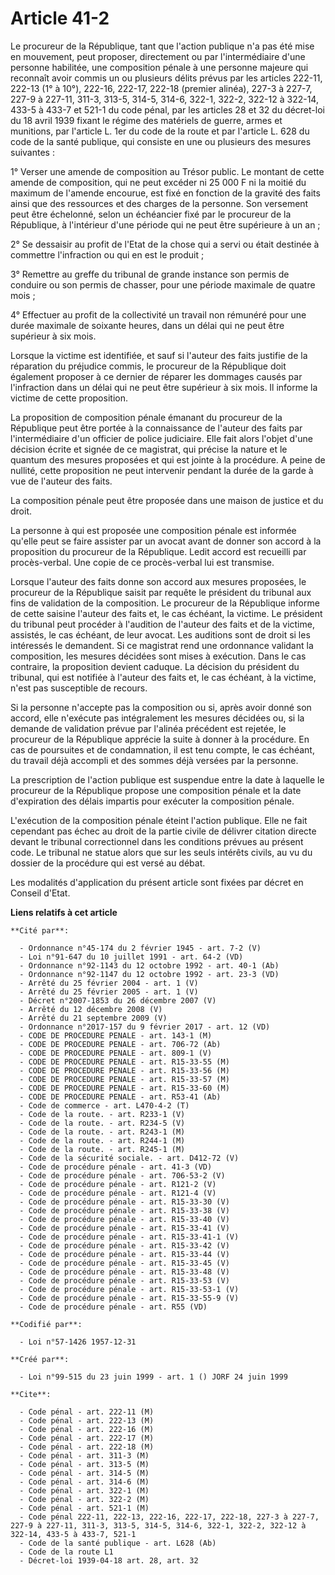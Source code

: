 # Article 41-2

Le procureur de la République, tant que l'action publique n'a pas été mise en mouvement, peut proposer, directement ou par
l'intermédiaire d'une personne habilitée, une composition pénale à une personne majeure qui reconnaît avoir commis un ou
plusieurs délits prévus par les articles 222-11, 222-13 (1° à 10°), 222-16, 222-17, 222-18 (premier alinéa), 227-3 à 227-7,
227-9 à 227-11, 311-3, 313-5, 314-5, 314-6, 322-1, 322-2, 322-12 à 322-14, 433-5 à 433-7 et 521-1 du code pénal, par les
articles 28 et 32 du décret-loi du 18 avril 1939 fixant le régime des matériels de guerre, armes et munitions, par l'article
L. 1er du code de la route et par l'article L. 628 du code de la santé publique, qui consiste en une ou plusieurs des mesures
suivantes :

1° Verser une amende de composition au Trésor public. Le montant de cette amende de composition, qui ne peut excéder ni 25
000 F ni la moitié du maximum de l'amende encourue, est fixé en fonction de la gravité des faits ainsi que des ressources et
des charges de la personne. Son versement peut être échelonné, selon un échéancier fixé par le procureur de la République, à
l'intérieur d'une période qui ne peut être supérieure à un an ;

2° Se dessaisir au profit de l'Etat de la chose qui a servi ou était destinée à commettre l'infraction ou qui en est le
produit ;

3° Remettre au greffe du tribunal de grande instance son permis de conduire ou son permis de chasser, pour une période
maximale de quatre mois ;

4° Effectuer au profit de la collectivité un travail non rémunéré pour une durée maximale de soixante heures, dans un délai
qui ne peut être supérieur à six mois.

Lorsque la victime est identifiée, et sauf si l'auteur des faits justifie de la réparation du préjudice commis, le procureur
de la République doit également proposer à ce dernier de réparer les dommages causés par l'infraction dans un délai qui ne
peut être supérieur à six mois. Il informe la victime de cette proposition.

La proposition de composition pénale émanant du procureur de la République peut être portée à la connaissance de l'auteur des
faits par l'intermédiaire d'un officier de police judiciaire. Elle fait alors l'objet d'une décision écrite et signée de ce
magistrat, qui précise la nature et le quantum des mesures proposées et qui est jointe à la procédure. A peine de nullité,
cette proposition ne peut intervenir pendant la durée de la garde à vue de l'auteur des faits.

La composition pénale peut être proposée dans une maison de justice et du droit.

La personne à qui est proposée une composition pénale est informée qu'elle peut se faire assister par un avocat avant de
donner son accord à la proposition du procureur de la République. Ledit accord est recueilli par procès-verbal. Une copie de
ce procès-verbal lui est transmise.

Lorsque l'auteur des faits donne son accord aux mesures proposées, le procureur de la République saisit par requête le
président du tribunal aux fins de validation de la composition. Le procureur de la République informe de cette saisine
l'auteur des faits et, le cas échéant, la victime. Le président du tribunal peut procéder à l'audition de l'auteur des faits
et de la victime, assistés, le cas échéant, de leur avocat. Les auditions sont de droit si les intéressés le demandent. Si ce
magistrat rend une ordonnance validant la composition, les mesures décidées sont mises à exécution. Dans le cas contraire, la
proposition devient caduque. La décision du président du tribunal, qui est notifiée à l'auteur des faits et, le cas échéant,
à la victime, n'est pas susceptible de recours.

Si la personne n'accepte pas la composition ou si, après avoir donné son accord, elle n'exécute pas intégralement les mesures
décidées ou, si la demande de validation prévue par l'alinéa précédent est rejetée, le procureur de la République apprécie la
suite à donner à la procédure. En cas de poursuites et de condamnation, il est tenu compte, le cas échéant, du travail déjà
accompli et des sommes déjà versées par la personne.

La prescription de l'action publique est suspendue entre la date à laquelle le procureur de la République propose une
composition pénale et la date d'expiration des délais impartis pour exécuter la composition pénale.

L'exécution de la composition pénale éteint l'action publique. Elle ne fait cependant pas échec au droit de la partie civile
de délivrer citation directe devant le tribunal correctionnel dans les conditions prévues au présent code. Le tribunal ne
statue alors que sur les seuls intérêts civils, au vu du dossier de la procédure qui est versé au débat.

Les modalités d'application du présent article sont fixées par décret en Conseil d'Etat.

**Liens relatifs à cet article**

	**Cité par**:

	  - Ordonnance n°45-174 du 2 février 1945 - art. 7-2 (V)
	  - Loi n°91-647 du 10 juillet 1991 - art. 64-2 (VD)
	  - Ordonnance n°92-1143 du 12 octobre 1992 - art. 40-1 (Ab)
	  - Ordonnance n°92-1147 du 12 octobre 1992 - art. 23-3 (VD)
	  - Arrêté du 25 février 2004 - art. 1 (V)
	  - Arrêté du 25 février 2005 - art. 1 (V)
	  - Décret n°2007-1853 du 26 décembre 2007 (V)
	  - Arrêté du 12 décembre 2008 (V)
	  - Arrêté du 21 septembre 2009 (V)
	  - Ordonnance n°2017-157 du 9 février 2017 - art. 12 (VD)
	  - CODE DE PROCEDURE PENALE - art. 143-1 (M)
	  - CODE DE PROCEDURE PENALE - art. 706-72 (Ab)
	  - CODE DE PROCEDURE PENALE - art. 809-1 (V)
	  - CODE DE PROCEDURE PENALE - art. R15-33-55 (M)
	  - CODE DE PROCEDURE PENALE - art. R15-33-56 (M)
	  - CODE DE PROCEDURE PENALE - art. R15-33-57 (M)
	  - CODE DE PROCEDURE PENALE - art. R15-33-60 (M)
	  - CODE DE PROCEDURE PENALE - art. R53-41 (Ab)
	  - Code de commerce - art. L470-4-2 (T)
	  - Code de la route. - art. R233-1 (V)
	  - Code de la route. - art. R234-5 (V)
	  - Code de la route. - art. R243-1 (M)
	  - Code de la route. - art. R244-1 (M)
	  - Code de la route. - art. R245-1 (M)
	  - Code de la sécurité sociale. - art. D412-72 (V)
	  - Code de procédure pénale - art. 41-3 (VD)
	  - Code de procédure pénale - art. 706-53-2 (V)
	  - Code de procédure pénale - art. R121-2 (V)
	  - Code de procédure pénale - art. R121-4 (V)
	  - Code de procédure pénale - art. R15-33-30 (V)
	  - Code de procédure pénale - art. R15-33-38 (V)
	  - Code de procédure pénale - art. R15-33-40 (V)
	  - Code de procédure pénale - art. R15-33-41 (V)
	  - Code de procédure pénale - art. R15-33-41-1 (V)
	  - Code de procédure pénale - art. R15-33-42 (V)
	  - Code de procédure pénale - art. R15-33-44 (V)
	  - Code de procédure pénale - art. R15-33-45 (V)
	  - Code de procédure pénale - art. R15-33-48 (V)
	  - Code de procédure pénale - art. R15-33-53 (V)
	  - Code de procédure pénale - art. R15-33-53-1 (V)
	  - Code de procédure pénale - art. R15-33-55-9 (V)
	  - Code de procédure pénale - art. R55 (VD)

	**Codifié par**:

	  - Loi n°57-1426 1957-12-31

	**Créé par**:

	  - Loi n°99-515 du 23 juin 1999 - art. 1 () JORF 24 juin 1999

	**Cite**:

	  - Code pénal - art. 222-11 (M)
	  - Code pénal - art. 222-13 (M)
	  - Code pénal - art. 222-16 (M)
	  - Code pénal - art. 222-17 (M)
	  - Code pénal - art. 222-18 (M)
	  - Code pénal - art. 311-3 (M)
	  - Code pénal - art. 313-5 (M)
	  - Code pénal - art. 314-5 (M)
	  - Code pénal - art. 314-6 (M)
	  - Code pénal - art. 322-1 (M)
	  - Code pénal - art. 322-2 (M)
	  - Code pénal - art. 521-1 (M)
	  - Code pénal 222-11, 222-13, 222-16, 222-17, 222-18, 227-3 à 227-7, 227-9 à 227-11, 311-3, 313-5, 314-5, 314-6, 322-1, 322-2, 322-12 à 322-14, 433-5 à 433-7, 521-1
	  - Code de la santé publique - art. L628 (Ab)
	  - Code de la route L1
	  - Décret-loi 1939-04-18 art. 28, art. 32
